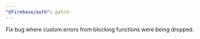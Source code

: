 ```yaml
---
"@firebase/auth": patch
---
```


Fix bug where custom errors from blocking functions were being dropped.
